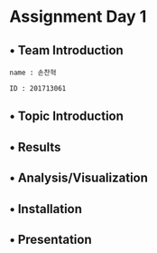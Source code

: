 # Assignment Day 1

## • Team Introduction

    name : 손찬혁
    
    ID : 201713061
   
## • Topic Introduction

## • Results

## • Analysis/Visualization

## • Installation

## • Presentation
   
